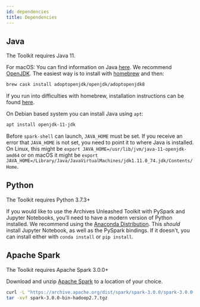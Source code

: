 ```yaml
---
id: dependencies
title: Dependencies
---
```


## Java

The Toolkit requires Java 11.

For macOS: You can find information on Java
[here](https://java.com/en/download/help/mac_install.xml). We recommend
[OpenJDK](https://adoptopenjdk.net/). The easiest way is to install
with [homebrew](https://brew.sh) and then:

```bash
brew cask install adoptopenjdk/openjdk/adoptopenjdk8
```

If you run into difficulties with homebrew, installation instructions can be
found [here](https://adoptopenjdk.net/).

On Debian based system you can install Java using `apt`:

```bash
apt install openjdk-11-jdk
```

Before `spark-shell` can launch, `JAVA_HOME` must be set. If you receive an
error that `JAVA_HOME` is not set, you need to point it to where Java is
installed. On Linux, this might be
`export JAVA_HOME=/usr/lib/jvm/java-11-openjdk-amd64` or on macOS it might be
`export JAVA_HOME=/Library/Java/JavaVirtualMachines/jdk1.11.0_74.jdk/Contents/Home`.

## Python

The Toolkit requires Python 3.7.3+

If you would like to use the Archives Unleashed Toolkit with PySpark and
Jupyter Notebooks, you'll need to have a modern version of Python installed.
We recommend using the
[Anaconda Distribution](https://www.anaconda.com/distribution).
This _should_ install Jupyter Notebook, as well as the PySpark bindings. If
it doesn't, you can install either with `conda install` or `pip install`.

## Apache Spark

The Toolkit requires Apache Spark 3.0.0+

Download and unzip [Apache Spark](https://spark.apache.org) to a location of
your choice.

```bash
curl -L "https://archive.apache.org/dist/spark/spark-3.0.0/spark-3.0.0-bin-hadoop2.7.tgz" > spark-3.0.0-bin-hadoop2.7.tgz
tar -xvf spark-3.0.0-bin-hadoop2.7.tgz
```
